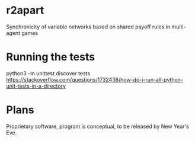 # r2apart

Synchronicity of variable networks based on shared payoff rules in multi-agent games 

# Running the tests
python3 -m unittest discover tests
https://stackoverflow.com/questions/1732438/how-do-i-run-all-python-unit-tests-in-a-directory

# Plans
Proprietary software, program is conceptual, to be 
released by New Year's Eve. 